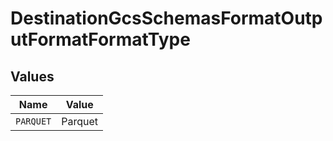 # DestinationGcsSchemasFormatOutputFormatFormatType


## Values

| Name      | Value     |
| --------- | --------- |
| `PARQUET` | Parquet   |